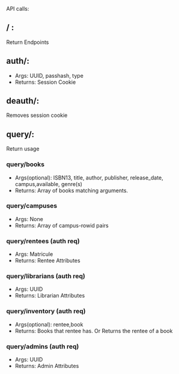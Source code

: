 API calls:


## / :
Return Endpoints

## auth/:
- Args: UUID, passhash, type
- Returns: Session Cookie
## deauth/:
Removes session cookie
## query/:
Return usage
### query/books
- Args(optional): ISBN13, title, author, publisher, release_date, campus,available, genre(s)
- Returns: Array of books matching arguments.
### query/campuses
- Args: None
- Returns: Array of campus-rowid pairs
### query/rentees (auth req)
- Args: Matricule
- Returns: Rentee Attributes
### query/librarians (auth req)
- Args: UUID
- Returns: Librarian Attributes
### query/inventory (auth req)
- Args(optional): rentee,book
- Returns: Books that rentee has. Or Returns the rentee of a book
### query/admins (auth req)
- Args: UUID
- Returns: Admin Attributes
